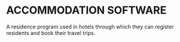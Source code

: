 # ACCOMMODATION SOFTWARE

A residence program used in hotels through which they can register residents and book their travel trips.
